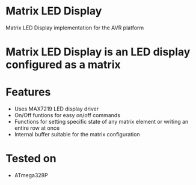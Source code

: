 # Matrix LED Display
Matrix LED Display implementation for the AVR platform

# Matrix LED Display is an LED display configured as a matrix

# Features
- Uses MAX7219 LED display driver
- On/Off funtions for easy on/off commands
- Functions for setting specific state of any matrix element or writing an entire row at once
- Internal buffer suitable for the matrix configuration

# Tested on
- ATmega328P

